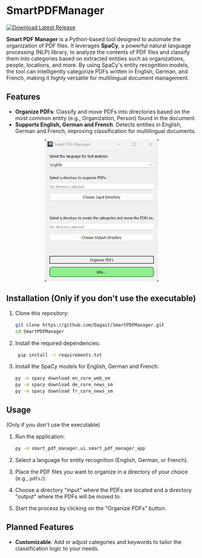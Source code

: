 ﻿# SmartPDFManager

[![Download Latest Release](https://img.shields.io/github/v/release/Dagait/SmartPDFManager)](https://github.com/Dagait/SmartPDFManager/releases/latest)

**Smart PDF Manager** is a Python-based tool designed to automate the organization of PDF files. It leverages **SpaCy**, a powerful natural language processing (NLP) library, to analyze the contents of PDF files and classify them into categories based on extracted entities such as organizations, people, locations, and more. By using SpaCy's entity recognition models, the tool can intelligently categorize PDFs written in English, German, and French, making it highly versatile for multilingual document management.

## Features

- **Organize PDFs**: Classify and move PDFs into directories based on the most common entity (e.g., Organization, Person) found in the document.
- **Supports English, German and French**: Detects entities in English, German and French, improving classification for multilingual documents.

<p align="center">
   <img src="smart_pdf_manager/ui/resources/spdfm_tool.png" width="300" />
</p>

## Installation (Only if you don't use the executable)

1. Clone this repository:
   ```bash
   git clone https://github.com/Dagait/SmartPDFManager.git
   cd SmartPDFManager
   ```

2. Install the required dependencies:
   ```bash
    pip install -r requirements.txt
    ```
   
3. Install the SpaCy models for English, German and French:
   ```bash
   py -m spacy download en_core_web_sm
   py -m spacy download de_core_news_sm
   py -m spacy download fr_core_news_sm
   ```
   
## Usage 

(Only if you don't use the executable)
1. Run the application:
   ```bash
   py -m smart_pdf_manager.ui.smart_pdf_manager_app
   ```

2. Select a language for entity recognition (English, German, or French).
3. Place the PDF files you want to organize in a directory of your choice (e.g., `pdfs/`).
4. Choose a directory "input" where the PDFs are located and a directory "output" where the PDFs will be moved to.
5. Start the process by clicking on the "Organize PDFs" button.


## Planned Features

- **Customizable**: Add or adjust categories and keywords to tailor the classification logic to your needs.
